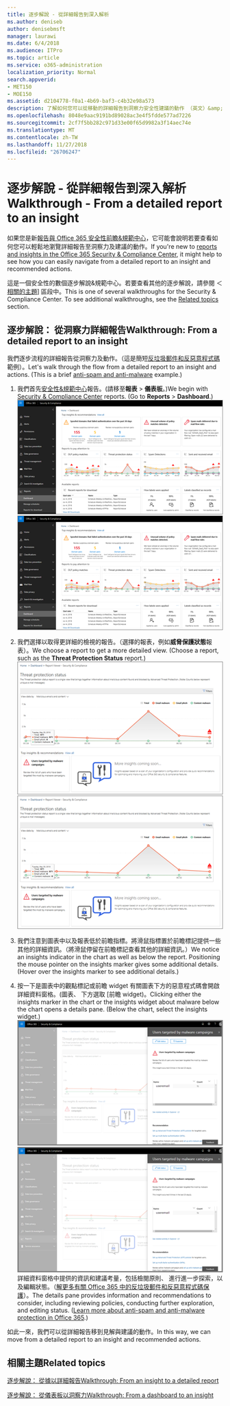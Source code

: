 ```yaml
---
title: 逐步解說 - 從詳細報告到深入解析
ms.author: deniseb
author: denisebmsft
manager: laurawi
ms.date: 6/4/2018
ms.audience: ITPro
ms.topic: article
ms.service: o365-administration
localization_priority: Normal
search.appverid:
- MET150
- MOE150
ms.assetid: d2104778-f0a1-4b69-baf3-c4b32e98a573
description: 了解如何您可以從移動的詳細報告到洞察力安全性建議的動作 （英文）&amp;規範中心。
ms.openlocfilehash: 8048e9aac9191bd89028ac3e4f5fdde577ad7226
ms.sourcegitcommit: 2cf7f5bb282c971d33e00f65d9982a3f14aec74e
ms.translationtype: MT
ms.contentlocale: zh-TW
ms.lasthandoff: 11/27/2018
ms.locfileid: "26706247"
---
```

# <a name="walkthrough---from-a-detailed-report-to-an-insight"></a><span data-ttu-id="fcc3d-103">逐步解說 - 從詳細報告到深入解析</span><span class="sxs-lookup"><span data-stu-id="fcc3d-103">Walkthrough - From a detailed report to an insight</span></span>

<span data-ttu-id="fcc3d-104">如果您是新[報告與 Office 365 安全性前瞻&amp;規範中心](reports-and-insights-in-security-and-compliance.md)，它可能會說明若要查看如何您可以輕鬆地瀏覽詳細報告至洞察力及建議的動作。</span><span class="sxs-lookup"><span data-stu-id="fcc3d-104">If you're new to [reports and insights in the Office 365 Security &amp; Compliance Center](reports-and-insights-in-security-and-compliance.md), it might help to see how you can easily navigate from a detailed report to an insight and recommended actions.</span></span> 
  
<span data-ttu-id="fcc3d-p101">這是一個安全性的數個逐步解說&amp;規範中心。若要查看其他的逐步解說，請參閱 ＜[相關的主題](#related-topics)] 區段中。</span><span class="sxs-lookup"><span data-stu-id="fcc3d-p101">This is one of several walkthroughs for the Security &amp; Compliance Center. To see additional walkthroughs, see the [Related topics](#related-topics) section.</span></span> 
  
## <a name="walkthrough-from-a-detailed-report-to-an-insight"></a><span data-ttu-id="fcc3d-107">逐步解說： 從洞察力詳細報告</span><span class="sxs-lookup"><span data-stu-id="fcc3d-107">Walkthrough: From a detailed report to an insight</span></span>

<span data-ttu-id="fcc3d-p102">我們逐步流程的詳細報告從洞察力及動作。（這是簡短[反垃圾郵件和反惡意程式碼](anti-spam-and-anti-malware-protection.md)範例）。</span><span class="sxs-lookup"><span data-stu-id="fcc3d-p102">Let's walk through the flow from a detailed report to an insight and actions. (This is a brief [anti-spam and anti-malware](anti-spam-and-anti-malware-protection.md) example.)</span></span> 
  
1. <span data-ttu-id="fcc3d-p103">我們首先[安全性&amp;規範中心](https://security.microsoft.com)報告。(請移至**報表** \> **儀表板**。)</span><span class="sxs-lookup"><span data-stu-id="fcc3d-p103">We begin with [Security &amp; Compliance Center](https://security.microsoft.com) reports. (Go to **Reports** \> **Dashboard**.) </span></span><br/><span data-ttu-id="fcc3d-112">![安全性&amp;規範管理中心，移至報表\>儀表板](media/68f3bb7c-b4f7-4cca-904b-478643a93c94.png)</span><span class="sxs-lookup"><span data-stu-id="fcc3d-112">![In the Security &amp; Compliance Center, go to Reports \> Dashboard](media/68f3bb7c-b4f7-4cca-904b-478643a93c94.png)</span></span>
  
2. <span data-ttu-id="fcc3d-p104">我們選擇以取得更詳細的檢視的報告。（選擇的報表，例如**威脅保護狀態**報表）。</span><span class="sxs-lookup"><span data-stu-id="fcc3d-p104">We choose a report to get a more detailed view. (Choose a report, such as the **Threat Protection Status** report.)</span></span><br/><span data-ttu-id="fcc3d-115">![顯示前瞻威脅保護狀態報表](media/f47d7dbd-816a-47ba-b8db-53919fbed192.png)</span><span class="sxs-lookup"><span data-stu-id="fcc3d-115">![Threat Protection Status report showing insights](media/f47d7dbd-816a-47ba-b8db-53919fbed192.png)</span></span>
  
3. <span data-ttu-id="fcc3d-p105">我們注意到圖表中以及報表低於前瞻指標。將滑鼠指標置於前瞻標記提供一些其他的詳細資訊。（將滑鼠停留在前瞻標記查看其他的詳細資訊。）</span><span class="sxs-lookup"><span data-stu-id="fcc3d-p105">We notice an insights indicator in the chart as well as below the report. Positioning the mouse pointer on the insights marker gives some additional details. (Hover over the insights marker to see additional details.)</span></span>
    
4. <span data-ttu-id="fcc3d-p106">按一下是圖表中的觀點標記或前瞻 widget 有關圖表下方的惡意程式碼會開啟詳細資料窗格。(圖表、 下方選取 [前瞻 widget)。</span><span class="sxs-lookup"><span data-stu-id="fcc3d-p106">Clicking either the insights marker in the chart or the insights widget about malware below the chart opens a details pane. (Below the chart, select the insights widget.)</span></span><br/><span data-ttu-id="fcc3d-121">![提供有關惡意程式碼的詳細資料](media/2c8bccc5-ca4e-4bb9-ad4c-55fcee0535b7.png)</span><span class="sxs-lookup"><span data-stu-id="fcc3d-121">![Details for insights about malware](media/2c8bccc5-ca4e-4bb9-ad4c-55fcee0535b7.png)</span></span><br/><span data-ttu-id="fcc3d-p107">詳細資料窗格中提供的資訊和建議考量，包括檢閱原則、 進行進一步探索，以及編輯狀態。（[解更多有關 Office 365 中的反垃圾郵件和反惡意程式碼保護](anti-spam-and-anti-malware-protection.md)）。</span><span class="sxs-lookup"><span data-stu-id="fcc3d-p107">The details pane provides information and recommendations to consider, including reviewing policies, conducting further exploration, and editing status. ([Learn more about anti-spam and anti-malware protection in Office 365](anti-spam-and-anti-malware-protection.md).)</span></span>
    
<span data-ttu-id="fcc3d-124">如此一來，我們可以從詳細報告移到見解與建議的動作。</span><span class="sxs-lookup"><span data-stu-id="fcc3d-124">In this way, we can move from a detailed report to an insight and recommended actions.</span></span> 
  
## <a name="related-topics"></a><span data-ttu-id="fcc3d-125">相關主題</span><span class="sxs-lookup"><span data-stu-id="fcc3d-125">Related topics</span></span>

[<span data-ttu-id="fcc3d-126">逐步解說： 從據以詳細報告</span><span class="sxs-lookup"><span data-stu-id="fcc3d-126">Walkthrough: From an insight to a detailed report</span></span>](from-an-insight-to-a-detailed-report.md)
  
[<span data-ttu-id="fcc3d-127">逐步解說： 從儀表板以洞察力</span><span class="sxs-lookup"><span data-stu-id="fcc3d-127">Walkthrough: From a dashboard to an insight</span></span>](from-a-dashboard-to-an-insight.md)
  

